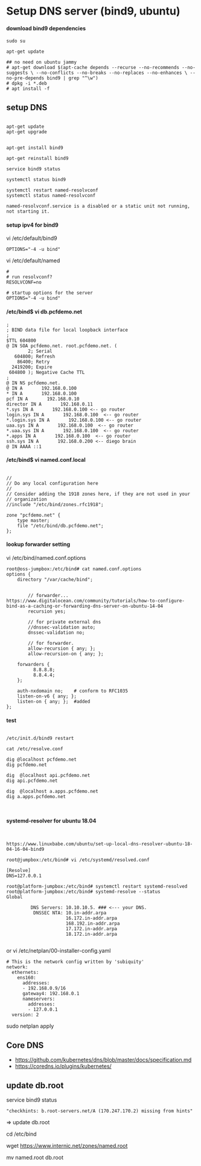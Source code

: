 # Setup DNS server (bind9, ubuntu)

#### download bind9 dependencies

```
sudo su

apt-get update

## no need on ubuntu jammy
# apt-get download $(apt-cache depends --recurse --no-recommends --no-suggests \ --no-conflicts --no-breaks --no-replaces --no-enhances \ --no-pre-depends bind9 | grep "^\w")
# dpkg -i *.deb
# apt install -f

```

## setup DNS

```

apt-get update
apt-get upgrade


apt-get install bind9

apt-get reinstall bind9

service bind9 status

systemctl status bind9

systemctl restart named-resolvconf
systemctl status named-resolvconf

named-resolvconf.service is a disabled or a static unit not running, not starting it.
```

#### setup ipv4 for bind9
vi /etc/default/bind9
```
OPTIONS="-4 -u bind"
```

vi  /etc/default/named
```
#
# run resolvconf?
RESOLVCONF=no

# startup options for the server
OPTIONS="-4 -u bind"
```


#### /etc/bind$ vi db.pcfdemo.net 



```
;
; BIND data file for local loopback interface
;
$TTL 604800
@ IN SOA pcfdemo.net. root.pcfdemo.net. (
        2; Serial
   604800; Refresh
    86400; Retry
  2419200; Expire
 604800 ); Negative Cache TTL
;
@ IN NS pcfdemo.net.
@ IN A       192.168.0.100
* IN A       192.168.0.100
pcf IN A       192.168.0.10
director IN A       192.168.0.11
*.sys IN A       192.168.0.100 <-- go router
login.sys IN A       192.168.0.100  <-- go router
*.login.sys IN A       192.168.0.100 <-- go router
uaa.sys IN A       192.168.0.100  <-- go router
*.uaa.sys IN A       192.168.0.100  <-- go router
*.apps IN A       192.168.0.100  <-- go router
ssh.sys IN A       192.168.0.200 <-- diego brain
@ IN AAAA ::1

```
#### /etc/bind$ vi named.conf.local 
```

//
// Do any local configuration here
//
// Consider adding the 1918 zones here, if they are not used in your
// organization
//include "/etc/bind/zones.rfc1918";

zone "pcfdemo.net" {
    type master;
    file "/etc/bind/db.pcfdemo.net";
};

```

#### lookup forwarder setting

vi /etc/bind/named.conf.options
```
root@oss-jumpbox:/etc/bind# cat named.conf.options 
options {
	directory "/var/cache/bind";


        // forwarder... https://www.digitalocean.com/community/tutorials/how-to-configure-bind-as-a-caching-or-forwarding-dns-server-on-ubuntu-14-04
        recursion yes; 
	      
        // for private external dns
        //dnssec-validation auto;
        dnssec-validation no; 
        
        // for forwarder.
        allow-recursion { any; };
        allow-recursion-on { any; };
        
	forwarders {
          8.8.8.8;
          8.8.4.4;
	};

	auth-nxdomain no;    # conform to RFC1035
	listen-on-v6 { any; };
	listen-on { any; };  #added 
};
```




#### test
```

/etc/init.d/bind9 restart

cat /etc/resolve.conf

dig @localhost pcfdemo.net
dig pcfdemo.net

dig  @localhost api.pcfdemo.net
dig api.pcfdemo.net

dig  @localhost a.apps.pcfdemo.net
dig a.apps.pcfdemo.net



```



#### systemd-resolver for ubuntu 18.04
```


https://www.linuxbabe.com/ubuntu/set-up-local-dns-resolver-ubuntu-18-04-16-04-bind9

root@jumpbox:/etc/bind# vi /etc/systemd/resolved.conf 

[Resolve]
DNS=127.0.0.1

root@platform-jumpbox:/etc/bind# systemctl restart systemd-resolved
root@platform-jumpbox:/etc/bind# systemd-resolve --status
Global
           
         DNS Servers: 10.10.10.5. ### <--- your DNS.
          DNSSEC NTA: 10.in-addr.arpa
                      16.172.in-addr.arpa
                      168.192.in-addr.arpa
                      17.172.in-addr.arpa
                      18.172.in-addr.arpa


```

or
vi /etc/netplan/00-installer-config.yaml
```
# This is the network config written by 'subiquity'
network:
  ethernets:
    ens160:
      addresses:
      - 192.168.0.9/16
      gateway4: 192.168.0.1
      nameservers:
        addresses:
        - 127.0.0.1
  version: 2

```
sudo netplan apply

## Core DNS
- https://github.com/kubernetes/dns/blob/master/docs/specification.md
- https://coredns.io/plugins/kubernetes/


## update db.root

service bind9 status
```
"checkhints: b.root-servers.net/A (170.247.170.2) missing from hints"
```
=> update db.root

cd /etc/bind

wget https://www.internic.net/zones/named.root

mv named.root db.root
